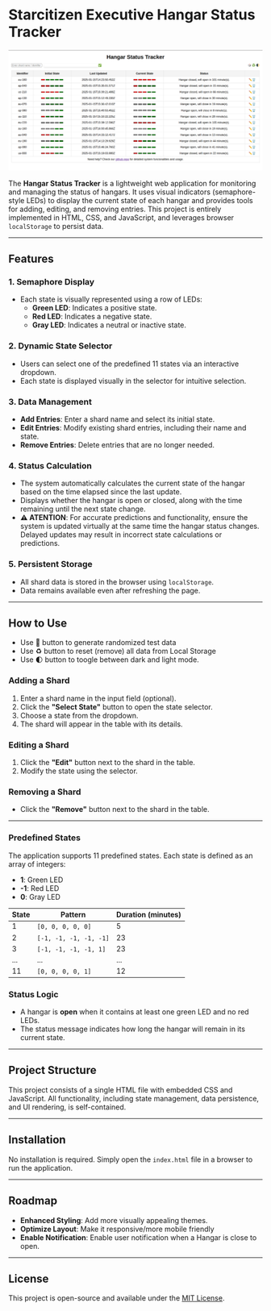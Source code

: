 # Starcitizen Executive Hangar Status Tracker

![System Screenshot](/readme.png?raw=true "Starcitizen Executive Hangar Status Tracker")

The **Hangar Status Tracker** is a lightweight web application for monitoring and managing the status of hangars. It uses visual indicators (semaphore-style LEDs) to display the current state of each hangar and provides tools for adding, editing, and removing entries. This project is entirely implemented in HTML, CSS, and JavaScript, and leverages browser `localStorage` to persist data.

---

## Features

### 1. Semaphore Display

- Each state is visually represented using a row of LEDs:
  - **Green LED**: Indicates a positive state.
  - **Red LED**: Indicates a negative state.
  - **Gray LED**: Indicates a neutral or inactive state.

### 2. Dynamic State Selector

- Users can select one of the predefined 11 states via an interactive dropdown.
- Each state is displayed visually in the selector for intuitive selection.

### 3. Data Management

- **Add Entries**: Enter a shard name and select its initial state.
- **Edit Entries**: Modify existing shard entries, including their name and state.
- **Remove Entries**: Delete entries that are no longer needed.

### 4. Status Calculation

- The system automatically calculates the current state of the hangar based on the time elapsed since the last update.
- Displays whether the hangar is open or closed, along with the time remaining until the next state change.
- **⚠ ATENTION**: For accurate predictions and functionality, ensure the system is updated virtually at the same time the hangar status changes. Delayed updates may result in incorrect state calculations or predictions.

### 5. Persistent Storage

- All shard data is stored in the browser using `localStorage`.
- Data remains available even after refreshing the page.

---

## How to Use

- Use 🎲 button to generate randomized test data
- Use ♻️ button to reset (remove) all data from Local Storage
- Use 🌓 button to toogle between dark and light mode.

### Adding a Shard

1. Enter a shard name in the input field (optional).
2. Click the **"Select State"** button to open the state selector.
3. Choose a state from the dropdown.
4. The shard will appear in the table with its details.

### Editing a Shard

1. Click the **"Edit"** button next to the shard in the table.
2. Modify the state using the selector.

### Removing a Shard

- Click the **"Remove"** button next to the shard in the table.

---

### Predefined States

The application supports 11 predefined states. Each state is defined as an array of integers:

- **1**: Green LED
- **-1**: Red LED
- **0**: Gray LED

| State | Pattern                | Duration (minutes) |
| ----- | ---------------------- | ------------------ |
| 1     | `[0, 0, 0, 0, 0]`      | 5                  |
| 2     | `[-1, -1, -1, -1, -1]` | 23                 |
| 3     | `[-1, -1, -1, -1, 1]`  | 23                 |
| ...   | ...                    | ...                |
| 11    | `[0, 0, 0, 0, 1]`      | 12                 |

### Status Logic

- A hangar is **open** when it contains at least one green LED and no red LEDs.
- The status message indicates how long the hangar will remain in its current state.

---

## Project Structure

This project consists of a single HTML file with embedded CSS and JavaScript. All functionality, including state management, data persistence, and UI rendering, is self-contained.

---

## Installation

No installation is required. Simply open the `index.html` file in a browser to run the application.

---

## Roadmap

- **Enhanced Styling**: Add more visually appealing themes.
- **Optimize Layout**: Make it responsive/more mobile friendly
- **Enable Notification**: Enable user notification when a Hangar is close to open.

---

## License

This project is open-source and available under the [MIT License](https://opensource.org/licenses/MIT).
